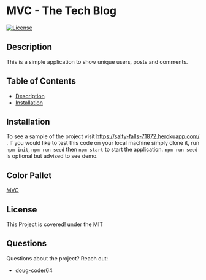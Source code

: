 
  # MVC - The Tech Blog
  
  [![License](https://img.shields.io/badge/License-MIT-blue.svg)](https://opensource.org/licenses/MIT)

  ## Description
  This is a simple application to show unique users, posts and comments. 
  
  ## Table of Contents
 * [Description](#Description)
* [Installation](#Installation)
 
 
  
## Installation 
 To see a sample of the project visit https://salty-falls-71872.herokuapp.com/ . If you would like to test this code on your local machine simply clone it, run `npm init`, `npm run seed` then `npm start` to start the application. `npm run seed` is optional but advised to see demo.

  
## Color Pallet

[MVC](https://user-images.githubusercontent.com/85598391/141706456-445ab948-03a1-4536-be69-924f86fb9d19.png)
  

  

  ## License 
 This Project is covered!
 under the MIT

  ## Questions 
 Questions about the project? 
 Reach out: 
 * [doug-coder64](https://github.com/doug-coder64)
  
